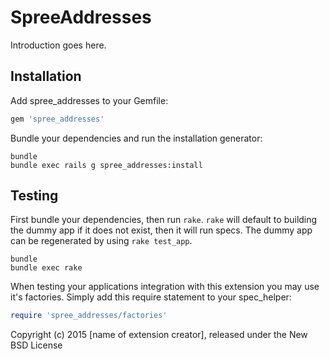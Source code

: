 SpreeAddresses
==============

Introduction goes here.

Installation
------------

Add spree_addresses to your Gemfile:

```ruby
gem 'spree_addresses'
```

Bundle your dependencies and run the installation generator:

```shell
bundle
bundle exec rails g spree_addresses:install
```

Testing
-------

First bundle your dependencies, then run `rake`. `rake` will default to building the dummy app if it does not exist, then it will run specs. The dummy app can be regenerated by using `rake test_app`.

```shell
bundle
bundle exec rake
```

When testing your applications integration with this extension you may use it's factories.
Simply add this require statement to your spec_helper:

```ruby
require 'spree_addresses/factories'
```

Copyright (c) 2015 [name of extension creator], released under the New BSD License
